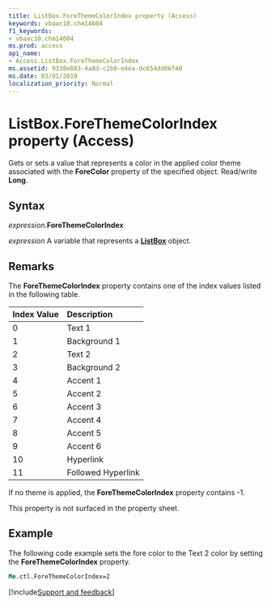 ```yaml
---
title: ListBox.ForeThemeColorIndex property (Access)
keywords: vbaac10.chm14604
f1_keywords:
- vbaac10.chm14604
ms.prod: access
api_name:
- Access.ListBox.ForeThemeColorIndex
ms.assetid: 9338e883-4a8d-c2b9-e4ea-dc654dd86f40
ms.date: 03/01/2019
localization_priority: Normal
---
```



# ListBox.ForeThemeColorIndex property (Access)

Gets or sets a value that represents a color in the applied color theme associated with the **ForeColor** property of the specified object. Read/write **Long**.


## Syntax

_expression_.**ForeThemeColorIndex**

_expression_ A variable that represents a **[ListBox](Access.ListBox.md)** object.


## Remarks

The **ForeThemeColorIndex** property contains one of the index values listed in the following table.

|Index Value|Description|
|:-----|:-----|
|0|Text 1|
|1|Background 1|
|2|Text 2|
|3|Background 2|
|4|Accent 1|
|5|Accent 2|
|6|Accent 3|
|7|Accent 4|
|8|Accent 5|
|9|Accent 6|
|10|Hyperlink|
|11|Followed Hyperlink|

If no theme is applied, the **ForeThemeColorIndex** property contains -1.

This property is not surfaced in the property sheet.


## Example

The following code example sets the fore color to the Text 2 color by setting the **ForeThemeColorIndex** property.

```vb
Me.ctl.ForeThemeColorIndex=2
```


[!include[Support and feedback](~/includes/feedback-boilerplate.md)]